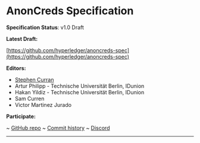 AnonCreds Specification
==================

**Specification Status**: v1.0 Draft

**Latest Draft:**

[https://github.com/hyperledger/anoncreds-spec](https://github.com/hyperledger/anoncreds-spec)

**Editors:**

- [Stephen Curran](https://github.com/swcurran)
- Artur Philipp - Technische Universität Berlin, IDunion
- Hakan Yildiz - Technische Universität Berlin, IDunion
- Sam Curren
- Victor Martinez Jurado

<!-- -->

**Participate:**

~ [GitHub repo](https://github.com/hyperledger/anoncreds-spec)
~ [Commit history](https://github.com/hyperledger/anoncreds-spec/commits/main)
~ [Discord](https://discord.gg/hYmBNhTFY9)

------------------------------------
